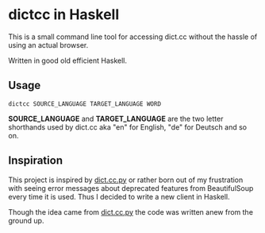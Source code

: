 # dictcc in Haskell

This is a small command line tool for accessing dict.cc without the hassle of using an actual browser.

Written in good old efficient Haskell.


## Usage

`dictcc SOURCE_LANGUAGE TARGET_LANGUAGE WORD`

**SOURCE_LANGUAGE** and **TARGET_LANGUAGE** are the two letter shorthands used by dict.cc aka "en" for English, "de" for Deutsch and so on.


## Inspiration

This project is inspired by [dict.cc.py][] or rather born out of my frustration with seeing error messages about deprecated features from BeautifulSoup every time it is used. Thus I decided to write a new client in Haskell.

[dict.cc.py]: https://github.com/rbaron/dict.cc.py

Though the idea came from [dict.cc.py][] the code was written anew from the ground up.
